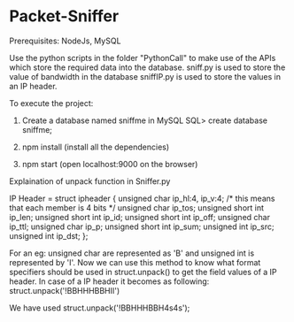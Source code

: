 # Packet-Sniffer

Prerequisites: NodeJs, MySQL

Use the python scripts in the folder "PythonCall" to make use of the APIs which store the required data into the database. 
sniff.py is used to store the value of bandwidth in the database
sniffIP.py is used to store the values in an IP header.

To execute the project:
1. Create a database named sniffme in MySQL
SQL> create database sniffme;

2. npm install
(install all the dependencies)

3. npm start
(open localhost:9000 on the browser)




Explaination of unpack function in Sniffer.py


IP Header = 
struct ipheader {
 unsigned char ip_hl:4, ip_v:4; /* this means that each member is 4 bits */
 unsigned char ip_tos;
 unsigned short int ip_len;
 unsigned short int ip_id;
 unsigned short int ip_off;
 unsigned char ip_ttl;
 unsigned char ip_p;
 unsigned short int ip_sum;
 unsigned int ip_src;
 unsigned int ip_dst;
}; 

For an eg: unsigned char are represented as 'B' and unsigned int is represented by 'I'. Now we can use this method to know what format specifiers should be used in struct.unpack() to get the field values of a IP header. In case of a IP header it becomes as following:
struct.unpack('!BBHHHBBHII')

We have used struct.unpack('!BBHHHBBH4s4s');



